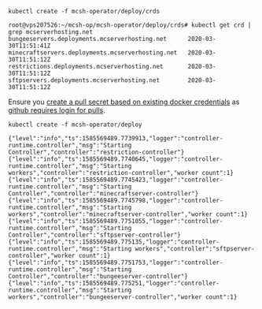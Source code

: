 
`kubectl create -f mcsh-operator/deploy/crds`

```
root@vps207526:~/mcsh-op/mcsh-operator/deploy/crds# kubectl get crd | grep mcserverhosting.net
bungeeservers.deployments.mcserverhosting.net      2020-03-30T11:51:41Z
minecraftservers.deployments.mcserverhosting.net   2020-03-30T11:51:12Z
restrictions.deployments.mcserverhosting.net       2020-03-30T11:51:12Z
sftpservers.deployments.mcserverhosting.net        2020-03-30T11:51:12Z
```

Ensure you [create a pull secret based on existing docker credentials](https://kubernetes.io/docs/tasks/configure-pod-container/pull-image-private-registry/#registry-secret-existing-credentials) as [github requires login for pulls](https://github.community/t5/How-to-use-Git-and-GitHub/Error-response-from-daemon-unauthorized-when-I-m-trying-to-pull/m-p/37129/highlight/true#M9382).

`kubectl create -f mcsh-operator/deploy`

```
{"level":"info","ts":1585569489.7739913,"logger":"controller-runtime.controller","msg":"Starting Controller","controller":"restriction-controller"}
{"level":"info","ts":1585569489.7740645,"logger":"controller-runtime.controller","msg":"Starting workers","controller":"restriction-controller","worker count":1}
{"level":"info","ts":1585569489.7745423,"logger":"controller-runtime.controller","msg":"Starting Controller","controller":"minecraftserver-controller"}
{"level":"info","ts":1585569489.7745798,"logger":"controller-runtime.controller","msg":"Starting workers","controller":"minecraftserver-controller","worker count":1}
{"level":"info","ts":1585569489.7751055,"logger":"controller-runtime.controller","msg":"Starting Controller","controller":"sftpserver-controller"}
{"level":"info","ts":1585569489.775135,"logger":"controller-runtime.controller","msg":"Starting workers","controller":"sftpserver-controller","worker count":1}
{"level":"info","ts":1585569489.7751753,"logger":"controller-runtime.controller","msg":"Starting Controller","controller":"bungeeserver-controller"}
{"level":"info","ts":1585569489.775251,"logger":"controller-runtime.controller","msg":"Starting workers","controller":"bungeeserver-controller","worker count":1}
```